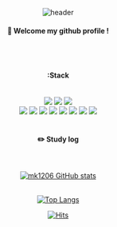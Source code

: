 <div align="center">

![header](https://capsule-render.vercel.app/api?type=cylinder&color=000000&height=150&section=header&text=mk1206&fontColor=ffffff&fontSize=70&animation=fadeIn&fontAlignY=55)

####  👋 Welcome my github profile !

 <br/>
 <br/>

####  :Stack

 <br/>

<img src="https://img.shields.io/badge/JavaScript-F7DF1E?style=for-the-badge&logo=JavaScript&logoColor=white">
<img src="https://img.shields.io/badge/HTML5-E34F26?style=for-the-badge&logo=HTML5&logoColor=white">
<img src="https://img.shields.io/badge/CSS3-1572B6?style=for-the-badge&logo=CSS3&logoColor=white"> <br>
<img src="https://img.shields.io/badge/MySQL-4479A1?style=for-the-badge&logo=MySQL&logoColor=white">
<img src="https://img.shields.io/badge/PHP-4479A1?style=for-the-badge&logo=PHP&logoColor=#777BB4">
<img src="https://img.shields.io/badge/Python-3776AB?style=for-the-badge&logo=Python&logoColor=white">
<img src="https://img.shields.io/badge/vue.js-3776AB?style=for-the-badge&logo=vuedotjs&logoColor=#4FC08D">
<img src="https://img.shields.io/badge/Laravel-3776AB?style=for-the-badge&logo=Laravel&logoColor=#FF2D20">
<img src="https://img.shields.io/badge/github-181717?style=for-the-badge&logo=github&logoColor=white">
<img src="https://img.shields.io/badge/VSCode-007ACC?style=for-the-badge&logo=VisualStudioCode&logoColor=white">
<img src="https://img.shields.io/badge/mariadb-007ACC?style=for-the-badge&logo=mariadb&logoColor=#003545">

   <br/>
   <br/>

#### ✏️ Study log

  <br/>

[![mk1206 GitHub stats](https://github-readme-stats.vercel.app/api?username=mk1206&include_all_commits=true&theme=nord&hide_border=true&count_private=true)](https://github.com/catgoesmeowo/github-readme-stats)
<br/>
   <br/>

[![Top Langs](https://github-readme-stats.vercel.app/api/top-langs/?username=mk1206&langs_count=8)](https://github.com/catgoesmeowo/github-readme-stats)

[![Hits](https://hits.seeyoufarm.com/api/count/incr/badge.svg?url=https%3A%2F%2Fgithub.com%2Fmk1206%2Fhit-counter&count_bg=%23EFA3FF&title_bg=%23D5A9A9&icon=&icon_color=%23FFFFFF&title=hits&edge_flat=false)](https://hits.seeyoufarm.com)

</div>
